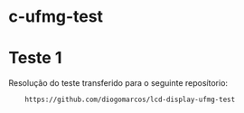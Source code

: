 # c-ufmg-test
# Teste 1

Resolução do teste transferido para o seguinte reposítorio: 

        https://github.com/diogomarcos/lcd-display-ufmg-test
